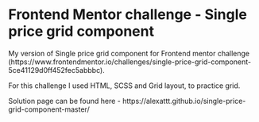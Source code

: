 # Frontend Mentor challenge - Single price grid component

<p>
  My version of Single price grid component for Frontend mentor challenge (https://www.frontendmentor.io/challenges/single-price-grid-component-5ce41129d0ff452fec5abbbc).
</p>
<p>For this challenge I used HTML, SCSS and Grid layout, to practice grid.</p>
<p>Solution page can be found here - https://alexattt.github.io/single-price-grid-component-master/</p>
